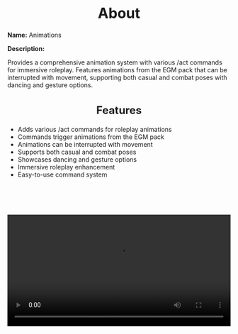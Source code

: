<h1 style="text-align:center; font-size:2rem; font-weight:bold;">About</h1>

**Name:**
Animations

**Description:**

Provides a comprehensive animation system with various /act commands for immersive roleplay. Features animations from the EGM pack that can be interrupted with movement, supporting both casual and combat poses with dancing and gesture options.

<h2 style="text-align:center; font-size:1.5rem; font-weight:bold;">Features</h2>

- Adds various /act commands for roleplay animations
- Commands trigger animations from the EGM pack
- Animations can be interrupted with movement
- Supports both casual and combat poses
- Showcases dancing and gesture options
- Immersive roleplay enhancement
- Easy-to-use command system

<br><br>

<p align="center">
  <video width="900" style="max-width:100%; margin-bottom: 40px; margin-top: 20px;" controls>
    <source src="https://github.com/bleonheart/bleonheart.github.io/raw/refs/heads/main/docs/assets/animations.mp4" type="video/mp4">
    Your browser does not support the video tag.
  </video>
</p>

<br><br>